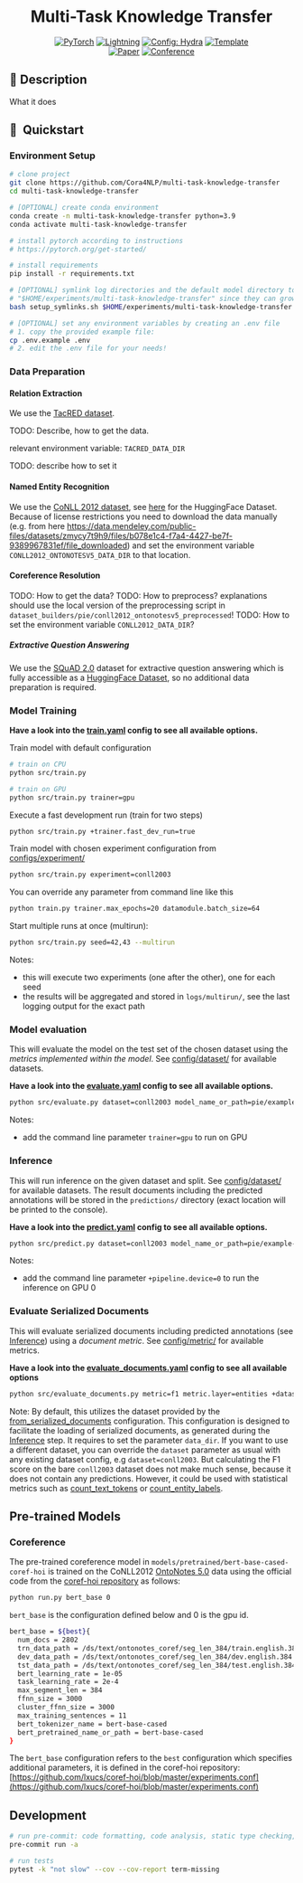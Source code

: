 <div align="center">

# Multi-Task Knowledge Transfer

<a href="https://pytorch.org/get-started/locally/"><img alt="PyTorch" src="https://img.shields.io/badge/PyTorch-ee4c2c?logo=pytorch&logoColor=white"></a>
<a href="https://pytorchlightning.ai/"><img alt="Lightning" src="https://img.shields.io/badge/-Lightning-792ee5?logo=pytorchlightning&logoColor=white"></a>
<a href="https://hydra.cc/"><img alt="Config: Hydra" src="https://img.shields.io/badge/Config-Hydra-89b8cd"></a>
<a href="https://github.com/ChristophAlt/pytorch-ie-hydra-template"><img alt="Template" src="https://img.shields.io/badge/-PyTorch--IE--Hydra--Template-017F2F?style=flat&logo=github&labelColor=gray"></a><br>
[![Paper](http://img.shields.io/badge/paper-arxiv.1001.2234-B31B1B.svg)](https://www.nature.com/articles/nature14539)
[![Conference](http://img.shields.io/badge/AnyConference-year-4b44ce.svg)](https://papers.nips.cc/paper/2020)

</div>

## 📌 Description

What it does

## 🚀  Quickstart

### Environment Setup

```bash
# clone project
git clone https://github.com/Cora4NLP/multi-task-knowledge-transfer
cd multi-task-knowledge-transfer

# [OPTIONAL] create conda environment
conda create -n multi-task-knowledge-transfer python=3.9
conda activate multi-task-knowledge-transfer

# install pytorch according to instructions
# https://pytorch.org/get-started/

# install requirements
pip install -r requirements.txt

# [OPTIONAL] symlink log directories and the default model directory to
# "$HOME/experiments/multi-task-knowledge-transfer" since they can grow a lot
bash setup_symlinks.sh $HOME/experiments/multi-task-knowledge-transfer

# [OPTIONAL] set any environment variables by creating an .env file
# 1. copy the provided example file:
cp .env.example .env
# 2. edit the .env file for your needs!
```

### Data Preparation

#### Relation Extraction

We use the [TacRED dataset](https://nlp.stanford.edu/projects/tacred/).

TODO: Describe, how to get the data.

relevant environment variable: `TACRED_DATA_DIR`

TODO: describe how to set it

#### Named Entity Recognition

We use the [CoNLL 2012 dataset](https://aclanthology.org/W13-3516/), see
[here](https://huggingface.co/datasets/conll2012_ontonotesv5) for the HuggingFace Dataset.
Because of license restrictions you need to download the data manually (e.g. from here
https://data.mendeley.com/public-files/datasets/zmycy7t9h9/files/b078e1c4-f7a4-4427-be7f-9389967831ef/file_downloaded)
and set the environment variable `CONLL2012_ONTONOTESV5_DATA_DIR` to that location.

#### Coreference Resolution

TODO: How to get the data?
TODO: How to preprocess? explanations should use the local version of the preprocessing script in `dataset_builders/pie/conll2012_ontonotesv5_preprocessed`!
TODO: How to set the environment variable `CONLL2012_DATA_DIR`?

##### Extractive Question Answering

We use the [SQuAD 2.0](https://rajpurkar.github.io/SQuAD-explorer/) dataset for extractive question
answering which is fully accessible as a [HuggingFace Dataset](https://huggingface.co/datasets/squad_v2),
so no additional data preparation is required.

### Model Training

**Have a look into the [train.yaml](configs/train.yaml) config to see all available options.**

Train model with default configuration

```bash
# train on CPU
python src/train.py

# train on GPU
python src/train.py trainer=gpu
```

Execute a fast development run (train for two steps)

```bash
python src/train.py +trainer.fast_dev_run=true
```

Train model with chosen experiment configuration from [configs/experiment/](configs/experiment/)

```bash
python src/train.py experiment=conll2003
```

You can override any parameter from command line like this

```bash
python train.py trainer.max_epochs=20 datamodule.batch_size=64
```

Start multiple runs at once (multirun):

```bash
python src/train.py seed=42,43 --multirun
```

Notes:

- this will execute two experiments (one after the other), one for each seed
- the results will be aggregated and stored in `logs/multirun/`, see the last logging output for the exact path

### Model evaluation

This will evaluate the model on the test set of the chosen dataset using the *metrics implemented within the model*.
See [config/dataset/](configs/dataset/) for available datasets.

**Have a look into the [evaluate.yaml](configs/evaluate.yaml) config to see all available options.**

```bash
python src/evaluate.py dataset=conll2003 model_name_or_path=pie/example-ner-spanclf-conll03
```

Notes:

- add the command line parameter `trainer=gpu` to run on GPU

### Inference

This will run inference on the given dataset and split. See [config/dataset/](configs/dataset/) for available datasets.
The result documents including the predicted annotations will be stored in the `predictions/` directory (exact
location will be printed to the console).

**Have a look into the [predict.yaml](configs/predict.yaml) config to see all available options.**

```bash
python src/predict.py dataset=conll2003 model_name_or_path=pie/example-ner-spanclf-conll03
```

Notes:

- add the command line parameter `+pipeline.device=0` to run the inference on GPU 0

### Evaluate Serialized Documents

This will evaluate serialized documents including predicted annotations (see [Inference](#inference)) using a
*document metric*. See [config/metric/](configs/metric/) for available metrics.

**Have a look into the [evaluate_documents.yaml](configs/evaluate_documents.yaml) config to see all available options**

```bash
python src/evaluate_documents.py metric=f1 metric.layer=entities +dataset.data_dir=PATH/TO/DIR/WITH/SPLITS
```

Note: By default, this utilizes the dataset provided by the
[from_serialized_documents](configs/dataset/from_serialized_documents.yaml) configuration. This configuration is
designed to facilitate the loading of serialized documents, as generated during the [Inference](#inference) step. It
requires to set the parameter `data_dir`. If you want to use a different dataset,
you can override the `dataset` parameter as usual with any existing dataset config, e.g `dataset=conll2003`. But
calculating the F1 score on the bare `conll2003` dataset does not make much sense, because it does not contain any
predictions. However, it could be used with statistical metrics such as
[count_text_tokens](configs/metric/count_text_tokens.yaml) or
[count_entity_labels](configs/metric/count_entity_labels.yaml).

## Pre-trained Models

### Coreference

The pre-trained coreference model in `models/pretrained/bert-base-cased-coref-hoi` is trained on the CoNLL2012 [OntoNotes 5.0](https://catalog.ldc.upenn.edu/LDC2013T19) data using the official code from the [coref-hoi repository](https://github.com/lxucs/coref-hoi/) as follows:

```bash
python run.py bert_base 0
```

`bert_base` is the configuration defined below and 0 is the gpu id.

```bash
bert_base = ${best}{
  num_docs = 2802
  trn_data_path = /ds/text/ontonotes_coref/seg_len_384/train.english.384.jsonlines
  dev_data_path = /ds/text/ontonotes_coref/seg_len_384/dev.english.384.jsonlines
  tst_data_path = /ds/text/ontonotes_coref/seg_len_384/test.english.384.jsonlines
  bert_learning_rate = 1e-05
  task_learning_rate = 2e-4
  max_segment_len = 384
  ffnn_size = 3000
  cluster_ffnn_size = 3000
  max_training_sentences = 11
  bert_tokenizer_name = bert-base-cased
  bert_pretrained_name_or_path = bert-base-cased
}
```

The `bert_base` configuration refers to the `best` configuration which specifies additional parameters, it is defined in the coref-hoi repository: [https://github.com/lxucs/coref-hoi/blob/master/experiments.conf](https://github.com/lxucs/coref-hoi/blob/master/experiments.conf)

## Development

```bash
# run pre-commit: code formatting, code analysis, static type checking, and more (see .pre-commit-config.yaml)
pre-commit run -a

# run tests
pytest -k "not slow" --cov --cov-report term-missing
```
